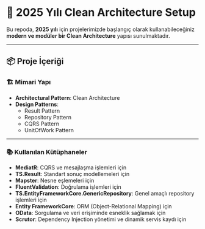 # 🧱 2025 Yılı Clean Architecture Setup

Bu repoda, **2025 yılı** için projelerimizde başlangıç olarak kullanabileceğiniz **modern ve modüler bir Clean Architecture** yapısı sunulmaktadır.

---

## 📦 Proje İçeriği

### 🏗️ Mimari Yapı
- **Architectural Pattern**: Clean Architecture
- **Design Patterns**:
  - Result Pattern  
  - Repository Pattern  
  - CQRS Pattern  
  - UnitOfWork Pattern  

---

### 📚 Kullanılan Kütüphaneler

- **MediatR**: CQRS ve mesajlaşma işlemleri için  
- **TS.Result**: Standart sonuç modellemeleri için  
- **Mapster**: Nesne eşlemeleri için  
- **FluentValidation**: Doğrulama işlemleri için  
- **TS.EntityFrameworkCore.GenericRepository**: Genel amaçlı repository işlemleri için  
- **Entity FrameworkCore**: ORM (Object-Relational Mapping) için  
- **OData**: Sorgulama ve veri erişiminde esneklik sağlamak için  
- **Scrutor**: Dependency Injection yönetimi ve dinamik servis kaydı için  

